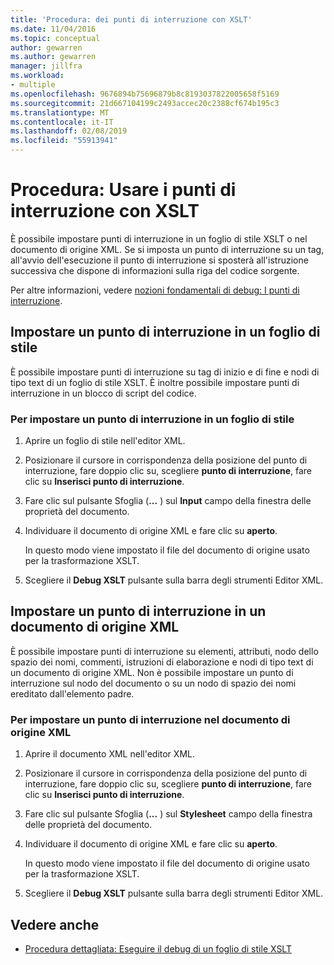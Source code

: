 ```yaml
---
title: 'Procedura: dei punti di interruzione con XSLT'
ms.date: 11/04/2016
ms.topic: conceptual
author: gewarren
ms.author: gewarren
manager: jillfra
ms.workload:
- multiple
ms.openlocfilehash: 9676894b75696879b8c8193037822005658f5169
ms.sourcegitcommit: 21d667104199c2493accec20c2388cf674b195c3
ms.translationtype: MT
ms.contentlocale: it-IT
ms.lasthandoff: 02/08/2019
ms.locfileid: "55913941"
---
```

# <a name="how-to-use-breakpoints-with-xslt"></a>Procedura: Usare i punti di interruzione con XSLT

È possibile impostare punti di interruzione in un foglio di stile XSLT o nel documento di origine XML. Se si imposta un punto di interruzione su un tag, all'avvio dell'esecuzione il punto di interruzione si sposterà all'istruzione successiva che dispone di informazioni sulla riga del codice sorgente.

Per altre informazioni, vedere [nozioni fondamentali di debug: I punti di interruzione](../debugger/using-breakpoints.md).

## <a name="set-a-breakpoint-in-a-style-sheet"></a>Impostare un punto di interruzione in un foglio di stile

È possibile impostare punti di interruzione su tag di inizio e di fine e nodi di tipo text di un foglio di stile XSLT. È inoltre possibile impostare punti di interruzione in un blocco di script del codice.

### <a name="to-set-a-breakpoint-in-a-style-sheet"></a>Per impostare un punto di interruzione in un foglio di stile

1.  Aprire un foglio di stile nell'editor XML.

2.  Posizionare il cursore in corrispondenza della posizione del punto di interruzione, fare doppio clic su, scegliere **punto di interruzione**, fare clic su **Inserisci punto di interruzione**.

3.  Fare clic sul pulsante Sfoglia (**...** ) sul **Input** campo della finestra delle proprietà del documento.

4.  Individuare il documento di origine XML e fare clic su **aperto**.

     In questo modo viene impostato il file del documento di origine usato per la trasformazione XSLT.

5.  Scegliere il **Debug XSLT** pulsante sulla barra degli strumenti Editor XML.

## <a name="set-a-breakpoint-in-an-xml-source-document"></a>Impostare un punto di interruzione in un documento di origine XML

È possibile impostare punti di interruzione su elementi, attributi, nodo dello spazio dei nomi, commenti, istruzioni di elaborazione e nodi di tipo text di un documento di origine XML. Non è possibile impostare un punto di interruzione sul nodo del documento o su un nodo di spazio dei nomi ereditato dall'elemento padre.

### <a name="to-set-a-breakpoint-in-an-xml-source-document"></a>Per impostare un punto di interruzione nel documento di origine XML

1.  Aprire il documento XML nell'editor XML.

2.  Posizionare il cursore in corrispondenza della posizione del punto di interruzione, fare doppio clic su, scegliere **punto di interruzione**, fare clic su **Inserisci punto di interruzione**.

3.  Fare clic sul pulsante Sfoglia (**...** ) sul **Stylesheet** campo della finestra delle proprietà del documento.

4.  Individuare il documento di origine XML e fare clic su **aperto**.

     In questo modo viene impostato il file del documento di origine usato per la trasformazione XSLT.

5.  Scegliere il **Debug XSLT** pulsante sulla barra degli strumenti Editor XML.

## <a name="see-also"></a>Vedere anche

- [Procedura dettagliata: Eseguire il debug di un foglio di stile XSLT](../xml-tools/walkthrough-debug-an-xslt-style-sheet.md)